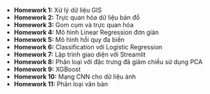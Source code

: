 * **Homework 1:** Xử lý dữ liệu GIS
* **Homework 2:** Trực quan hóa dữ liệu bản đồ
* **Homework 3:** Gom cụm và trực quan hóa
* **Homework 4:** Mô hình Linear Regression đơn giản
* **Homework 5:** Mô hình hồi quy đa biến
* **Homework 6:** Classification với Logistic Regression
* **Homework 7:** Lập trình giao diện với Streamlit
* **Homework 8:** Phân loại với đặc trưng đã giảm chiều sử dụng PCA
* **Homework 9:** XGBoost
* **Homework 10:** Mạng CNN cho dữ liệu ảnh
* **Homework 11:** Phân loại văn bản
